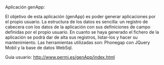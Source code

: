 Aplicación genApp:

El objetivo de esta aplicación (genApp) es poder generar aplicaciones por el propio usuario. La estructura de los datos es sencilla: un registro de cabecera con los datos de la aplicación con sus definiciones de campo definidas por el propio usuario. En cuanto se haya generado el fichero de la aplicación se podrá dar de alta sus registros, listar-los y hacer su mantenimiento.
Las herramientas utilizadas son: Phonegap con JQuery Mobil y la base de datos WebSql.

Guia usuario: http://www.permi.es/genApp/index.html

